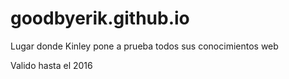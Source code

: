# goodbyerik.github.io
Lugar donde Kinley pone a prueba todos sus conocimientos web

Valido hasta el 2016
